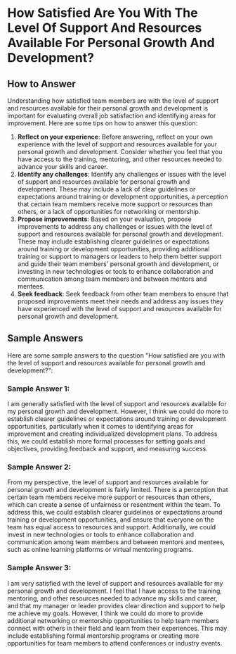 How Satisfied Are You With The Level Of Support And Resources Available For Personal Growth And Development?
===================================================================================================================================

How to Answer
-------------

Understanding how satisfied team members are with the level of support and resources available for their personal growth and development is important for evaluating overall job satisfaction and identifying areas for improvement. Here are some tips on how to answer this question:

1. **Reflect on your experience**: Before answering, reflect on your own experience with the level of support and resources available for your personal growth and development. Consider whether you feel that you have access to the training, mentoring, and other resources needed to advance your skills and career.
2. **Identify any challenges**: Identify any challenges or issues with the level of support and resources available for personal growth and development. These may include a lack of clear guidelines or expectations around training or development opportunities, a perception that certain team members receive more support or resources than others, or a lack of opportunities for networking or mentorship.
3. **Propose improvements**: Based on your evaluation, propose improvements to address any challenges or issues with the level of support and resources available for personal growth and development. These may include establishing clearer guidelines or expectations around training or development opportunities, providing additional training or support to managers or leaders to help them better support and guide their team members' personal growth and development, or investing in new technologies or tools to enhance collaboration and communication among team members and between mentors and mentees.
4. **Seek feedback**: Seek feedback from other team members to ensure that proposed improvements meet their needs and address any issues they have experienced with the level of support and resources available for personal growth and development.

Sample Answers
--------------

Here are some sample answers to the question "How satisfied are you with the level of support and resources available for personal growth and development?":

### Sample Answer 1:

I am generally satisfied with the level of support and resources available for my personal growth and development. However, I think we could do more to establish clearer guidelines or expectations around training or development opportunities, particularly when it comes to identifying areas for improvement and creating individualized development plans. To address this, we could establish more formal processes for setting goals and objectives, providing feedback and support, and measuring success.

### Sample Answer 2:

From my perspective, the level of support and resources available for personal growth and development is fairly limited. There is a perception that certain team members receive more support or resources than others, which can create a sense of unfairness or resentment within the team. To address this, we could establish clearer guidelines or expectations around training or development opportunities, and ensure that everyone on the team has equal access to resources and support. Additionally, we could invest in new technologies or tools to enhance collaboration and communication among team members and between mentors and mentees, such as online learning platforms or virtual mentoring programs.

### Sample Answer 3:

I am very satisfied with the level of support and resources available for my personal growth and development. I feel that I have access to the training, mentoring, and other resources needed to advance my skills and career, and that my manager or leader provides clear direction and support to help me achieve my goals. However, I think we could do more to provide additional networking or mentorship opportunities to help team members connect with others in their field and learn from their experiences. This may include establishing formal mentorship programs or creating more opportunities for team members to attend conferences or industry events.
